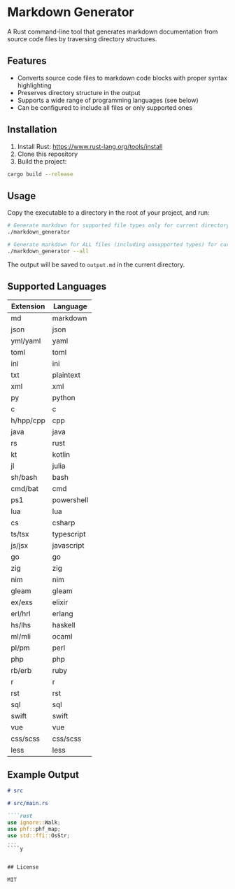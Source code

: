 # Markdown Generator

A Rust command-line tool that generates markdown documentation from source code files by traversing directory structures.

## Features

- Converts source code files to markdown code blocks with proper syntax highlighting
- Preserves directory structure in the output
- Supports a wide range of programming languages (see below)
- Can be configured to include all files or only supported ones

## Installation

1. Install Rust: <https://www.rust-lang.org/tools/install>
2. Clone this repository
3. Build the project:

```bash
cargo build --release
```

## Usage

Copy the executable to a directory in the root of your project, and run:

```bash
# Generate markdown for supported file types only for current directory
./markdown_generator

# Generate markdown for ALL files (including unsupported types) for current directory
./markdown_generator --all
```

The output will be saved to `output.md` in the current directory.

## Supported Languages

| Extension | Language      |
|-----------|---------------|
| md        | markdown      |
| json      | json          |
| yml/yaml  | yaml          |
| toml      | toml          |
| ini       | ini           |
| txt       | plaintext     |
| xml       | xml           |
| py        | python        |
| c         | c             |
| h/hpp/cpp | cpp           |
| java      | java          |
| rs        | rust          |
| kt        | kotlin        |
| jl        | julia         |
| sh/bash   | bash          |
| cmd/bat   | cmd           |
| ps1       | powershell    |
| lua       | lua           |
| cs        | csharp        |
| ts/tsx    | typescript    |
| js/jsx    | javascript    |
| go        | go            |
| zig       | zig           |
| nim       | nim           |
| gleam     | gleam         |
| ex/exs    | elixir        |
| erl/hrl   | erlang        |
| hs/lhs    | haskell       |
| ml/mli    | ocaml         |
| pl/pm     | perl          |
| php       | php           |
| rb/erb    | ruby          |
| r         | r             |
| rst       | rst           |
| sql       | sql           |
| swift     | swift         |
| vue       | vue           |
| css/scss  | css/scss      |
| less      | less          |

## Example Output

````markdown
# src

# src/main.rs

````rust
use ignore::Walk;
use phf::phf_map;
use std::ffi::OsStr;
...
````y


## License

MIT
